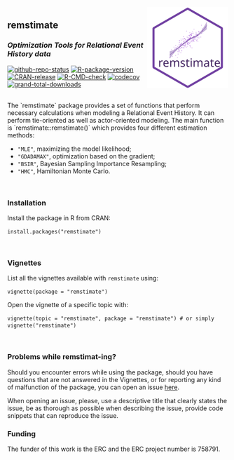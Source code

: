 <br />

<img align="right" width="185" src='man/figures/remstimate-logo.svg'>

## **remstimate** 

### _Optimization Tools for Relational Event History data_

<!-- badges: start -->
[![github-repo-status](https://www.repostatus.org/badges/latest/active.svg)](https://www.repostatus.org/#active)
[![R-package-version](https://img.shields.io/github/r-package/v/TilburgNetworkGroup/remstimate)](https://www.github.com/TilburgNetworkGroup/remstimate)
[![CRAN-release](https://www.r-pkg.org/badges/version/remstimate)](https://cran.r-project.org/package=remstimate)
[![R-CMD-check](https://github.com/TilburgNetworkGroup/remstimate/actions/workflows/check-standard.yaml/badge.svg)](https://github.com/TilburgNetworkGroup/remstimate/actions/workflows/check-standard.yaml)
[![codecov](https://codecov.io/gh/TilburgNetworkGroup/remstimate/graph/badge.svg?token=8NZ4T6E4N9)](https://codecov.io/gh/TilburgNetworkGroup/remstimate)
[![grand-total-downloads](http://cranlogs.r-pkg.org/badges/grand-total/remstimate)](https://cran.r-project.org/package=remstimate)
<!-- badges: end -->

<br />
The `remstimate` package provides a set of functions that perform necessary calculations when modeling a Relational Event History. It can perform tie-oriented as well as actor-oriented modeling. The main function is `remstimate::remstimate()` which provides four different estimation methods: 

- `"MLE"`, maximizing the model likelihood;
- `"GDADAMAX"`, optimization based on the gradient;
- `"BSIR"`, Bayesian Sampling Importance Resampling;
- `"HMC"`, Hamiltonian Monte Carlo.

<br />

### Installation

Install the package in R from CRAN:

```
install.packages("remstimate")
```
<br />

### Vignettes

List all the vignettes available with `remstimate` using:

```
vignette(package = "remstimate") 
```

Open the vignette of a specific topic with:

```
vignette(topic = "remstimate", package = "remstimate") # or simply vignette("remstimate") 
```
<br />

### Problems while remstimat-ing?

Should you encounter errors while using the package, should you have questions that are not answered in the Vignettes, or for reporting any kind of malfunction of the package, you can open an issue [here](https://github.com/TilburgNetworkGroup/remstimate/issues). 

When opening an issue, please, use a descriptive title that clearly states the issue, be as thorough as possible when describing the issue, provide code snippets that can reproduce the issue.
<br />

### Funding
The funder of this work is the ERC and the ERC project number is 758791.

